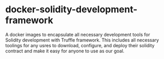# docker-solidity-development-framework
A docker images to encapsulate all necessary development tools for Solidity development with Truffle framework.
This includes all necessary toolings for any usres to download, configure, and deploy their solidity contract
and make it easy for anyone to use as our goal.
